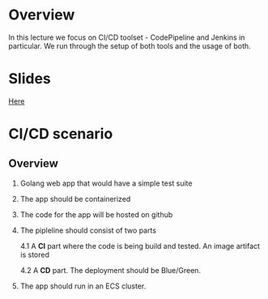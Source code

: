 # Overview
In this lecture we focus on CI/CD toolset - CodePipeline and Jenkins in particular. We run through the setup of both tools and the usage of both.

# Slides
[Here](http://tiny.cc/nne2kz)

# CI/CD scenario
## Overview
1. Golang web app that would have a simple test suite 
2. The app should be containerized
3. The code for the app will be hosted on github
4. The pipleline should consist of two parts

    4.1 A **CI** part where the code is being build and tested.
    An image artifact is stored

    4.2 A **CD** part. The deployment should be Blue/Green.
5. The app should run in an ECS cluster. 



